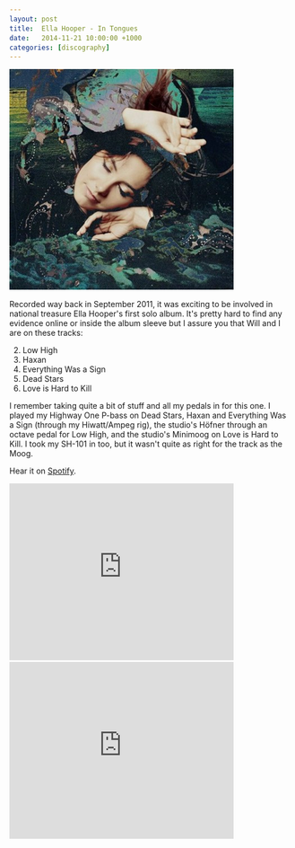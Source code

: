 ```yaml
---
layout: post
title:  Ella Hooper - In Tongues
date:   2014-11-21 10:00:00 +1000
categories: [discography]
---
```


![](/assets/discography/in-tongues.jpg)

Recorded way back in September 2011, it was exciting to be involved in national treasure Ella Hooper's first solo album. It's pretty hard to find any evidence online or inside the album sleeve but I assure you that Will and I are on these tracks:

2. Low High
3. Haxan
6. Everything Was a Sign
7. Dead Stars
9. Love is Hard to Kill

I remember taking quite a bit of stuff and all my pedals in for this one. I played my Highway One P-bass on Dead Stars, Haxan and Everything Was a Sign (through my Hiwatt/Ampeg rig), the studio's Höfner through an octave pedal for Low High, and the studio's Minimoog on Love is Hard to Kill. I took my SH-101 in too, but it wasn't quite as right for the track as the Moog.

Hear it on [Spotify](https://open.spotify.com/album/2VkgIgOlZ3nK4BfOJWXgFI?si=yQWOFwsRSR-Pnc4FunhoJQ).

<iframe width="400" height="315" src="https://www.youtube.com/embed/Ym7Lnk1Dasw" frameborder="0" allowfullscreen=""></iframe>

<iframe width="400" height="315" src="https://www.youtube.com/embed/UepG7qfAdMA" frameborder="0" allowfullscreen=""></iframe>